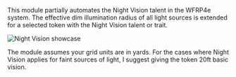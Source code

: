 This module partially automates the Night Vision talent in the WFRP4e system. The effective dim illumination radius of all light sources is extended for a selected token with the Night Vision talent or trait.

![Night Vision showcase](https://github.com/TheFirst05/fvtt-wfrp4e-night-vision/assets/96636889/74f51990-a00a-4d19-9d71-7c38511c481b)

The module assumes your grid units are in yards.
For the cases where Night Vision applies for faint sources of light, I suggest giving the token 20ft basic vision.
